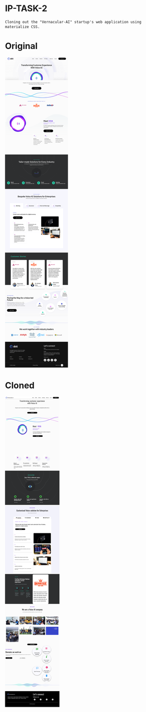 # IP-TASK-2
```
Cloning out the "Vernacular-AI" startup's web application using materialize CSS.
```
# Original 

<img src="images/original.png" alt="original-site" />

# Cloned 

<img src="images/CLonedzz.png" alt="cloned-site" />
